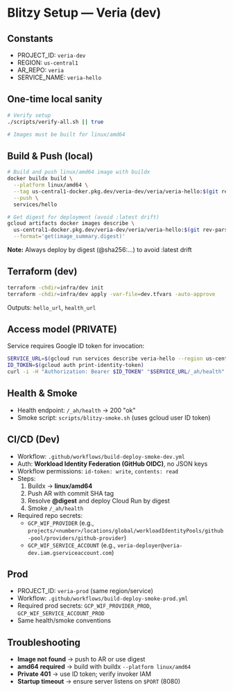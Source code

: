 # Blitzy Setup — Veria (dev)

## Constants
- PROJECT_ID: `veria-dev`
- REGION: `us-central1`
- AR_REPO: `veria`
- SERVICE_NAME: `veria-hello`

## One-time local sanity
```bash
# Verify setup
./scripts/verify-all.sh || true

# Images must be built for linux/amd64
```

## Build & Push (local)
```bash
# Build and push linux/amd64 image with buildx
docker buildx build \
  --platform linux/amd64 \
  --tag us-central1-docker.pkg.dev/veria-dev/veria/veria-hello:$(git rev-parse --short HEAD) \
  --push \
  services/hello

# Get digest for deployment (avoid :latest drift)
gcloud artifacts docker images describe \
  us-central1-docker.pkg.dev/veria-dev/veria/veria-hello:$(git rev-parse --short HEAD) \
  --format='get(image_summary.digest)'
```
**Note:** Always deploy by digest (@sha256:...) to avoid :latest drift

## Terraform (dev)
```bash
terraform -chdir=infra/dev init
terraform -chdir=infra/dev apply -var-file=dev.tfvars -auto-approve
```
Outputs: `hello_url`, `health_url`

## Access model (PRIVATE)
Service requires Google ID token for invocation:
```bash
SERVICE_URL=$(gcloud run services describe veria-hello --region us-central1 --format='value(status.url)')
ID_TOKEN=$(gcloud auth print-identity-token)
curl -i -H "Authorization: Bearer $ID_TOKEN" "$SERVICE_URL/_ah/health"
```

## Health & Smoke
- Health endpoint: `/_ah/health` → 200 "ok"
- Smoke script: `scripts/blitzy-smoke.sh` (uses gcloud user ID token)

## CI/CD (Dev)
- Workflow: `.github/workflows/build-deploy-smoke-dev.yml`
- Auth: **Workload Identity Federation (GitHub OIDC)**, no JSON keys
- Workflow permissions: `id-token: write`, `contents: read`
- Steps:
  1. Buildx → **linux/amd64**
  2. Push AR with commit SHA tag
  3. Resolve **@digest** and deploy Cloud Run by digest
  4. Smoke `/_ah/health`
- Required repo secrets:
  - `GCP_WIF_PROVIDER` (e.g., `projects/<number>/locations/global/workloadIdentityPools/github-pool/providers/github-provider`)
  - `GCP_WIF_SERVICE_ACCOUNT` (e.g., `veria-deployer@veria-dev.iam.gserviceaccount.com`)

## Prod
- PROJECT_ID: `veria-prod` (same region/service)
- Workflow: `.github/workflows/build-deploy-smoke-prod.yml`
- Required prod secrets: `GCP_WIF_PROVIDER_PROD`, `GCP_WIF_SERVICE_ACCOUNT_PROD`
- Same health/smoke conventions

## Troubleshooting
- **Image not found** → push to AR or use digest
- **amd64 required** → build with buildx `--platform linux/amd64`
- **Private 401** → use ID token; verify invoker IAM
- **Startup timeout** → ensure server listens on `$PORT` (8080)